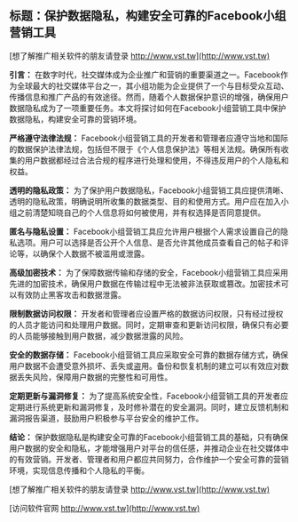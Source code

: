 ## **标题：保护数据隐私，构建安全可靠的Facebook小组营销工具**

[想了解推广相关软件的朋友请登录 http://www.vst.tw](http://www.vst.tw)

**引言：**
在数字时代，社交媒体成为企业推广和营销的重要渠道之一。Facebook作为全球最大的社交媒体平台之一，其小组功能为企业提供了一个与目标受众互动、传播信息和推广产品的有效途径。然而，随着个人数据保护意识的增强，确保用户数据隐私成为了一项重要任务。本文将探讨如何在Facebook小组营销工具中保护数据隐私，构建安全可靠的营销环境。

**严格遵守法律法规：**
Facebook小组营销工具的开发者和管理者应遵守当地和国际的数据保护法律法规，包括但不限于《个人信息保护法》等相关法规。确保所有收集的用户数据都经过合法合规的程序进行处理和使用，不得违反用户的个人隐私和权益。

**透明的隐私政策：**
为了保护用户数据隐私，Facebook小组营销工具应提供清晰、透明的隐私政策，明确说明所收集的数据类型、目的和使用方式。用户应在加入小组之前清楚知晓自己的个人信息将如何被使用，并有权选择是否同意提供。

**匿名与隐私设置：**
Facebook小组营销工具应允许用户根据个人需求设置自己的隐私选项。用户可以选择是否公开个人信息、是否允许其他成员查看自己的帖子和评论等，以确保个人数据不被滥用或泄露。

**高级加密技术：**
为了保障数据传输和存储的安全，Facebook小组营销工具应采用先进的加密技术，确保用户数据在传输过程中无法被非法获取或篡改。加密技术可以有效防止黑客攻击和数据泄露。

**限制数据访问权限：**
开发者和管理者应设置严格的数据访问权限，只有经过授权的人员才能访问和处理用户数据。同时，定期审查和更新访问权限，确保只有必要的人员能够接触到用户数据，减少数据泄露的风险。

**安全的数据存储：**
Facebook小组营销工具应采取安全可靠的数据存储方式，确保用户数据不会遭受意外损坏、丢失或盗用。备份和恢复机制的建立可以有效应对数据丢失风险，保障用户数据的完整性和可用性。

**定期更新与漏洞修复：**
为了提高系统安全性，Facebook小组营销工具的开发者应定期进行系统更新和漏洞修复，及时修补潜在的安全漏洞。同时，建立反馈机制和漏洞报告渠道，鼓励用户积极参与平台安全的维护工作。

**结论：**
保护数据隐私是构建安全可靠的Facebook小组营销工具的基础，只有确保用户数据的安全和隐私，才能增强用户对平台的信任感，并推动企业在社交媒体中的有效营销。开发者、管理者和用户都应共同努力，合作维护一个安全可靠的营销环境，实现信息传播和个人隐私的平衡。

[想了解推广相关软件的朋友请登录 http://www.vst.tw](http://www.vst.tw)


[访问软件官网 http://www.vst.tw](http://www.vst.tw)
